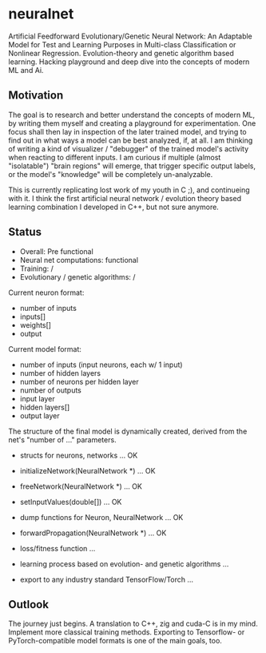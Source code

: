 # neuralnet

Artificial Feedforward Evolutionary/Genetic Neural Network: An Adaptable Model for Test and Learning Purposes in Multi-class Classification or Nonlinear Regression. Evolution-theory and genetic algorithm based learning. Hacking playground and deep dive into the concepts of modern ML and Ai.

## Motivation
The goal is to research and better understand the concepts of modern ML, by writing them myself and creating a playground for experimentation. One focus shall then lay in inspection of the later trained model, and trying to find out in what ways a model can be best analyzed, if, at all. I am thinking of writing a kind of visualizer / "debugger" of the trained model's activity when reacting to different inputs. I am curious if multiple (almost "isolatable") "brain regions" will emerge, that trigger specific output labels, or the model's "knowledge" will be completely un-analyzable.  

This is currently replicating lost work of my youth in C ;), and continueing with it. I think the first artificial neural network / evolution theory based learning combination I developed in C++, but not sure anymore.

## Status
- Overall: Pre functional
- Neural net computations: functional
- Training: /
- Evolutionary / genetic algorithms: /

Current neuron format:
 - number of inputs
 - inputs[]
 - weights[]
 - output

Current model format:
 - number of inputs (input neurons, each w/ 1 input)
 - number of hidden layers
 - number of neurons per hidden layer
 - number of outputs
 - input layer
 - hidden layers[]
 - output layer

The structure of the final model is dynamically created, derived from the net's "number of ..." parameters.

 - structs for neurons, networks ... OK
 - initializeNetwork(NeuralNetwork *) ... OK
 - freeNetwork(NeuralNetwork *) ... OK
 - setInputValues(double[]) ... OK
 - dump functions for Neuron, NeuralNetwork ... OK

 - forwardPropagation(NeuralNetwork *) ... OK
 - loss/fitness function ...

 - learning process based on evolution- and genetic algorithms ...
 - export to any industry standard TensorFlow/Torch ...

## Outlook

The journey just begins. A translation to C++, zig and cuda-C is in my mind. Implement more classical training methods. Exporting to Tensorflow- or PyTorch-compatible model formats is one of the main goals, too.
